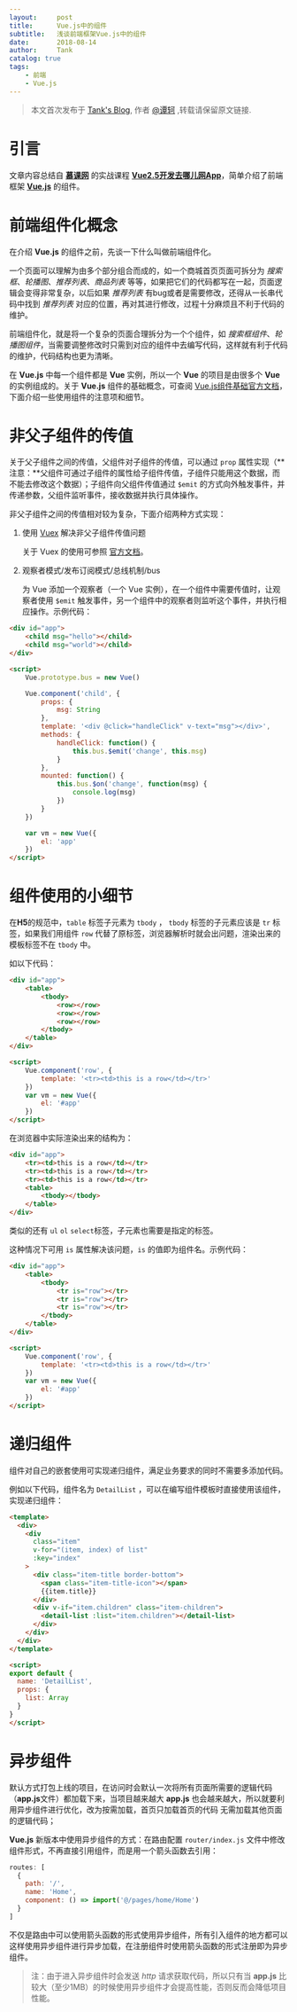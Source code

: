 ```yaml
---
layout:     post
title:      Vue.js中的组件
subtitle:   浅谈前端框架Vue.js中的组件
date:       2018-08-14
author:     Tank
catalog: true
tags:
    - 前端
    - Vue.js
---
```


> 本文首次发布于 [Tank's Blog](https://spicycrayfish.github.io/), 作者 [@谭轲](http://github.com/Spicycrayfish) ,转载请保留原文链接.



# 引言

文章内容总结自 [**慕课网**](https://www.imooc.com/) 的实战课程 [**Vue2.5开发去哪儿网App**](https://coding.imooc.com/class/203.html)，简单介绍了前端框架 [**Vue.js**](https://cn.vuejs.org/) 的组件。



# 前端组件化概念

在介绍 **Vue.js** 的组件之前，先谈一下什么叫做前端组件化。

一个页面可以理解为由多个部分组合而成的，如一个商城首页页面可拆分为 *搜索框*、*轮播图*、*推荐列表*、*商品列表* 等等，如果把它们的代码都写在一起，页面逻辑会变得非常复杂，以后如果 *推荐列表* 有bug或者是需要修改，还得从一长串代码中找到 *推荐列表* 对应的位置，再对其进行修改，过程十分麻烦且不利于代码的维护。

前端组件化，就是将一个复杂的页面合理拆分为一个个组件，如 *搜索框组件*、*轮播图组件*，当需要调整修改时只需到对应的组件中去编写代码，这样就有利于代码的维护，代码结构也更为清晰。

在 **Vue.js** 中每一个组件都是 **Vue** 实例，所以一个 **Vue** 的项目是由很多个 **Vue** 的实例组成的。关于 **Vue.js** 组件的基础概念，可查阅 [Vue.js组件基础官方文档](https://cn.vuejs.org/v2/guide/components.html)，下面介绍一些使用组件的注意项和细节。



# 非父子组件的传值

关于父子组件之间的传值，父组件对子组件的传值，可以通过 `prop` 属性实现（**注意：**父组件可通过子组件的属性给子组件传值，子组件只能用这个数据，而不能去修改这个数据）；子组件向父组件传值通过 `$emit` 的方式向外触发事件，并传递参数，父组件监听事件，接收数据并执行具体操作。

非父子组件之间的传值相对较为复杂，下面介绍两种方式实现：

1. 使用 [Vuex](https://vuex.vuejs.org/zh/) 解决非父子组件传值问题

   关于 Vuex 的使用可参照 [官方文档](https://vuex.vuejs.org/zh/guide/)。

2. 观察者模式/发布订阅模式/总线机制/bus

   为 Vue 添加一个观察者（一个 Vue 实例），在一个组件中需要传值时，让观察者使用 `$emit` 触发事件，另一个组件中的观察者则监听这个事件，并执行相应操作。示例代码：

```html
<div id="app">
    <child msg="hello"></child>
    <child msg="world"></child>
</div>

<script>
    Vue.prototype.bus = new Vue()

    Vue.component('child', {
        props: {
            msg: String
        },
        template: '<div @click="handleClick" v-text="msg"></div>',
        methods: {
            handleClick: function() {
                this.bus.$emit('change', this.msg)
            }
        },
        mounted: function() {
            this.bus.$on('change', function(msg) {
                console.log(msg)
            })
        }
    })

    var vm = new Vue({
        el: 'app'
    })
</script>
```



# 组件使用的小细节

在**H5**的规范中，``table`` 标签子元素为 ``tbody`` ， ``tbody`` 标签的子元素应该是 ``tr`` 标签，如果我们用组件 ``row`` 代替了原标签，浏览器解析时就会出问题，渲染出来的模板标签不在 ``tbody`` 中。

如以下代码：

```html
<div id="app">
    <table>
        <tbody>
            <row></row>
            <row></row>
            <row></row>
        </tbody>
    </table>
</div>

<script>
    Vue.component('row', {
        template: '<tr><td>this is a row</td></tr>'
    })
    var vm = new Vue({
        el: '#app'
    })
</script>
```

在浏览器中实际渲染出来的结构为：

```html
<div id="app">
    <tr><td>this is a row</td></tr>
    <tr><td>this is a row</td></tr>
    <tr><td>this is a row</td></tr>
    <table>
        <tbody></tbody>
    </table>
</div>
```

类似的还有 ``ul`` ``ol`` ``select``标签，子元素也需要是指定的标签。

这种情况下可用 ``is`` 属性解决该问题，``is`` 的值即为组件名。示例代码：

```html
<div id="app">
    <table>
        <tbody>
            <tr is="row"></tr>
            <tr is="row"></tr>
            <tr is="row"></tr>
        </tbody>
    </table>
</div>

<script>
    Vue.component('row', {
        template: '<tr><td>this is a row</td></tr>'
    })
    var vm = new Vue({
        el: '#app'
    })
</script>
```



# 递归组件

组件对自己的嵌套使用可实现递归组件，满足业务要求的同时不需要多添加代码。

例如以下代码，组件名为 ``DetailList`` ，可以在编写组件模板时直接使用该组件，实现递归组件：

```html
<template>
  <div>
    <div
      class="item"
      v-for="(item, index) of list"
      :key="index"
    >
      <div class="item-title border-bottom">
        <span class="item-title-icon"></span>
        {{item.title}}
      </div>
      <div v-if="item.children" class="item-children">
        <detail-list :list="item.children"></detail-list>
      </div>
    </div>
  </div>
</template>

<script>
export default {
  name: 'DetailList',
  props: {
    list: Array
  }
}
</script>
```



# 异步组件

默认方式打包上线的项目，在访问时会默认一次将所有页面所需要的逻辑代码（**app.js**文件）都加载下来，当项目越来越大 **app.js** 也会越来越大，所以就要利用异步组件进行优化，改为按需加载，首页只加载首页的代码 无需加载其他页面的逻辑代码；

**Vue.js** 新版本中使用异步组件的方式：在路由配置 ``router/index.js`` 文件中修改组件形式，不再直接引用组件，而是用一个箭头函数去引用：

```javascript
routes: [
  {
    path: '/',
    name: 'Home',
    component: () => import('@/pages/home/Home')
  }
]
```


不仅是路由中可以使用箭头函数的形式使用异步组件，所有引入组件的地方都可以这样使用异步组件进行异步加载，在注册组件时使用箭头函数的形式注册即为异步组件。

> 注：由于进入异步组件时会发送 *http* 请求获取代码，所以只有当 **app.js** 比较大（至少1MB）的时候使用异步组件才会提高性能，否则反而会降低项目性能。

